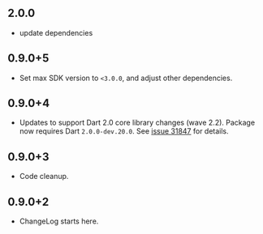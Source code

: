 ## 2.0.0
- update dependencies

## 0.9.0+5

* Set max SDK version to `<3.0.0`, and adjust other dependencies.

## 0.9.0+4

* Updates to support Dart 2.0 core library changes (wave
  2.2). Package now requires Dart `2.0.0-dev.20.0`.
  See [issue 31847][sdk#31847] for details.

  [sdk#31847]: https://github.com/dart-lang/sdk/issues/31847

## 0.9.0+3

* Code cleanup.

## 0.9.0+2

* ChangeLog starts here.
